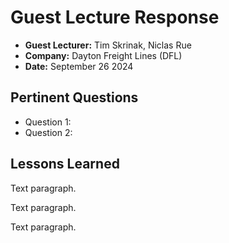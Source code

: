 # Guest Lecture Response
* **Guest Lecturer:** Tim Skrinak, Niclas Rue
* **Company:** Dayton Freight Lines (DFL)
* **Date:** September 26 2024

## Pertinent Questions
* Question 1: 
* Question 2: 

## Lessons Learned
Text paragraph.

Text paragraph.

Text paragraph.